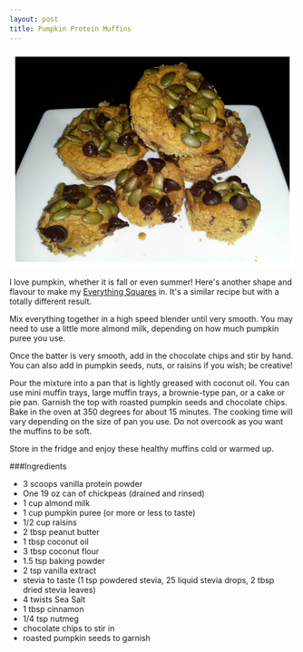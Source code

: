 ```yaml
---
layout: post
title: Pumpkin Protein Muffins 
---
```


![Pumpkin Protein Muffins](/images/pumpkin_protein_muffins.jpg)

I love pumpkin, whether it is fall or even summer! Here's another shape and flavour to make my [Everything Squares](http://teri-lynn.ca/2014/05/18/everything-squares/) in. It's a similar recipe but with a totally different result. 

Mix everything together in a high speed blender until very smooth. You may need to use a little more almond milk, depending on how much pumpkin puree you use. 

Once the batter is very smooth, add in the chocolate chips and stir by hand. You can also add in pumpkin seeds, nuts, or raisins if you wish; be creative! 

Pour the mixture into a pan that is lightly greased with coconut oil. You can use mini muffin trays, large muffin trays, a brownie-type pan, or a cake or pie pan. Garnish the top with roasted pumpkin seeds and chocolate chips. Bake in the oven at 350 degrees for about 15 minutes. The cooking time will vary depending on the size of pan you use. Do not overcook as you want the muffins to be soft. 

Store in the fridge and enjoy these healthy muffins cold or warmed up. 

###Ingredients 
- 3 scoops vanilla protein powder
- One 19 oz can of chickpeas (drained and rinsed)
- 1 cup almond milk
- 1 cup pumpkin puree (or more or less to taste) 
- 1/2 cup raisins
- 2 tbsp peanut butter
- 1 tbsp coconut oil 
- 3 tbsp coconut flour
- 1.5 tsp baking powder
- 2 tsp vanilla extract
- stevia to taste (1 tsp powdered stevia, 25 liquid stevia drops, 2 tbsp dried stevia leaves) 
- 4 twists Sea Salt
- 1 tbsp cinnamon
- 1/4 tsp nutmeg 
- chocolate chips to stir in
- roasted pumpkin seeds to garnish 





  
